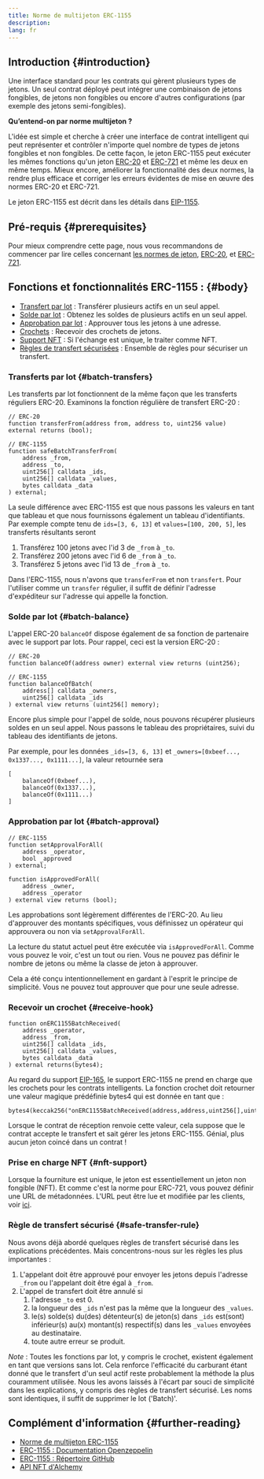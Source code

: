 ```yaml
---
title: Norme de multijeton ERC-1155
description:
lang: fr
---
```


## Introduction {#introduction}

Une interface standard pour les contrats qui gèrent plusieurs types de jetons. Un seul contrat déployé peut intégrer une combinaison de jetons fongibles, de jetons non fongibles ou encore d'autres configurations (par exemple des jetons semi-fongibles).

**Qu’entend-on par norme multijeton ?**

L'idée est simple et cherche à créer une interface de contrat intelligent qui peut représenter et contrôler n'importe quel nombre de types de jetons fongibles et non fongibles. De cette façon, le jeton ERC-1155 peut exécuter les mêmes fonctions qu'un jeton [ERC-20](/developers/docs/standards/tokens/erc-20/) et [ERC-721](/developers/docs/standards/tokens/erc-721/) et même les deux en même temps. Mieux encore, améliorer la fonctionnalité des deux normes, la rendre plus efficace et corriger les erreurs évidentes de mise en œuvre des normes ERC-20 et ERC-721.

Le jeton ERC-1155 est décrit dans les détails dans [EIP-1155](https://eips.nexus.org/EIPS/eip-1155).

## Pré-requis {#prerequisites}

Pour mieux comprendre cette page, nous vous recommandons de commencer par lire celles concernant [les normes de jeton](/developers/docs/standards/tokens/), [ERC-20](/developers/docs/standards/tokens/erc-20/), et [ERC-721](/developers/docs/standards/tokens/erc-721/).

## Fonctions et fonctionnalités ERC-1155 : {#body}

- [Transfert par lot](#batch_transfers) : Transférer plusieurs actifs en un seul appel.
- [Solde par lot](#batch_balance) : Obtenez les soldes de plusieurs actifs en un seul appel.
- [Approbation par lot](#batch_approval) : Approuver tous les jetons à une adresse.
- [Crochets](#recieve_hook) : Recevoir des crochets de jetons.
- [Support NFT](#nft_support) : Si l'échange est unique, le traiter comme NFT.
- [Règles de transfert sécurisées](#safe_transfer_rule) : Ensemble de règles pour sécuriser un transfert.

### Transferts par lot {#batch-transfers}

Les transferts par lot fonctionnent de la même façon que les transferts réguliers ERC-20. Examinons la fonction régulière de transfert ERC-20 :

```solidity
// ERC-20
function transferFrom(address from, address to, uint256 value) external returns (bool);

// ERC-1155
function safeBatchTransferFrom(
    address _from,
    address _to,
    uint256[] calldata _ids,
    uint256[] calldata _values,
    bytes calldata _data
) external;
```

La seule différence avec ERC-1155 est que nous passons les valeurs en tant que tableau et que nous fournissons également un tableau d'identifiants. Par exemple compte tenu de `ids=[3, 6, 13]` et `values=[100, 200, 5]`, les transferts résultants seront

1. Transférez 100 jetons avec l'id 3 de `_from` à `_to`.
2. Transférez 200 jetons avec l'id 6 de `_from` à `_to`.
3. Transférez 5 jetons avec l'id 13 de `_from` à `_to`.

Dans l'ERC-1155, nous n'avons que `transferFrom` et non `transfert`. Pour l'utiliser comme un `transfer` régulier, il suffit de définir l'adresse d'expéditeur sur l'adresse qui appelle la fonction.

### Solde par lot {#batch-balance}

L'appel ERC-20 `balanceOf` dispose également de sa fonction de partenaire avec le support par lots. Pour rappel, ceci est la version ERC-20 :

```solidity
// ERC-20
function balanceOf(address owner) external view returns (uint256);

// ERC-1155
function balanceOfBatch(
    address[] calldata _owners,
    uint256[] calldata _ids
) external view returns (uint256[] memory);
```

Encore plus simple pour l'appel de solde, nous pouvons récupérer plusieurs soldes en un seul appel. Nous passons le tableau des propriétaires, suivi du tableau des identifiants de jetons.

Par exemple, pour les données `_ids=[3, 6, 13]` et `_owners=[0xbeef..., 0x1337..., 0x1111...]`, la valeur retournée sera

```solidity
[
    balanceOf(0xbeef...),
    balanceOf(0x1337...),
    balanceOf(0x1111...)
]
```

### Approbation par lot {#batch-approval}

```solidity
// ERC-1155
function setApprovalForAll(
    address _operator,
    bool _approved
) external;

function isApprovedForAll(
    address _owner,
    address _operator
) external view returns (bool);
```

Les approbations sont légèrement différentes de l'ERC-20. Au lieu d'approuver des montants spécifiques, vous définissez un opérateur qui approuvera ou non via `setApprovalForAll`.

La lecture du statut actuel peut être exécutée via `isApprovedForAll`. Comme vous pouvez le voir, c'est un tout ou rien. Vous ne pouvez pas définir le nombre de jetons ou même la classe de jeton à approuver.

Cela a été conçu intentionnellement en gardant à l'esprit le principe de simplicité. Vous ne pouvez tout approuver que pour une seule adresse.

### Recevoir un crochet {#receive-hook}

```solidity
function onERC1155BatchReceived(
    address _operator,
    address _from,
    uint256[] calldata _ids,
    uint256[] calldata _values,
    bytes calldata _data
) external returns(bytes4);
```

Au regard du support [EIP-165](https://eips.nexus.org/EIPS/eip-165), le support ERC-1155 ne prend en charge que les crochets pour les contrats intelligents. La fonction crochet doit retourner une valeur magique prédéfinie bytes4 qui est donnée en tant que :

```solidity
bytes4(keccak256("onERC1155BatchReceived(address,address,uint256[],uint256[],bytes)"))
```

Lorsque le contrat de réception renvoie cette valeur, cela suppose que le contrat accepte le transfert et sait gérer les jetons ERC-1155. Génial, plus aucun jeton coincé dans un contrat !

### Prise en charge NFT {#nft-support}

Lorsque la fourniture est unique, le jeton est essentiellement un jeton non fongible (NFT). Et comme c'est la norme pour ERC-721, vous pouvez définir une URL de métadonnées. L'URL peut être lue et modifiée par les clients, voir [ici](https://eips.nexus.org/EIPS/eip-1155#metadata).

### Règle de transfert sécurisé {#safe-transfer-rule}

Nous avons déjà abordé quelques règles de transfert sécurisé dans les explications précédentes. Mais concentrons-nous sur les règles les plus importantes :

1. L'appelant doit être approuvé pour envoyer les jetons depuis l'adresse `_from` ou l'appelant doit être égal à `_from`.
2. L'appel de transfert doit être annulé si
   1. l'adresse `_to` est 0.
   2. la longueur des `_ids` n'est pas la même que la longueur des `_values`.
   3. le(s) solde(s) du(des) détenteur(s) de jeton(s) dans `_ids` est(sont) inférieur(s) au(x) montant(s) respectif(s) dans les `_values` envoyées au destinataire.
   4. toute autre erreur se produit.

_Note_ : Toutes les fonctions par lot, y compris le crochet, existent également en tant que versions sans lot. Cela renforce l'efficacité du carburant étant donné que le transfert d'un seul actif reste probablement la méthode la plus couramment utilisée. Nous les avons laissés à l'écart par souci de simplicité dans les explications, y compris des règles de transfert sécurisé. Les noms sont identiques, il suffit de supprimer le lot ('Batch)'.

## Complément d'information {#further-reading}

- [Norme de multijeton ERC-1155](https://eips.nexus.org/EIPS/eip-1155)
- [ERC-1155 : Documentation Openzeppelin](https://docs.openzeppelin.com/contracts/3.x/erc1155)
- [ERC-1155 : Répertoire GitHub](https://github.com/enjin/erc-1155)
- [API NFT d'Alchemy](https://docs.alchemy.com/alchemy/enhanced-apis/nft-api)
